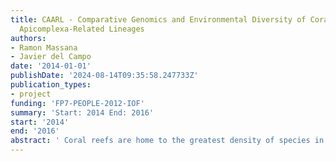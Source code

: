 ```yaml
---
title: CAARL - Comparative Genomics and Environmental Diversity of Coral Associated
  Apicomplexa-Related Lineages
authors:
- Ramon Massana
- Javier del Campo
date: '2014-01-01'
publishDate: '2024-08-14T09:35:58.247733Z'
publication_types:
- project
funding: 'FP7-PEOPLE-2012-IOF'
summary: 'Start: 2014 End: 2016'
start: '2014'
end: '2016'
abstract: ' Coral reefs are home to the greatest density of species in shallow marine waters, including unusually diverse microbial communities. However, almost everything we know about reef microbial communities is confined to prokaryotes and viruses: next to nothing is known about the microbial eukaryotes, with the exception of the symbiont dinoflagellate Symbiodinium. Coral reefs are like most other marine environments, where protists are consistently overlooked. Chromera and Vitrella are two reef-associated algae assumed to have a symbiotic relationship similar to that of Symbiodinium. As photosynthetic relatives of apicomplexan parasites, they held answers to long-debated questions about plastid evolution, but equally important questions about their functional relationship to corals and the reef community have hardly been asked. It has been observed that bacterial sequence surveys are heavily ‘contaminated’ with eukaryotic plastid sequences. The apicomplexanrelated lineages (ARLs) are the richest source of still-unidentified plastid diversity, and virtually all of this diversity is restricted to coral reefs. We know they exist, but have no direct information on their biology or role in ecosystems whatsoever. ARL-V is the most common lineage, but we cannot even say whether the organisms are photosynthetic symbionts or intracellular parasites. To address these questions, an ecological approach was needed. '
---
```

